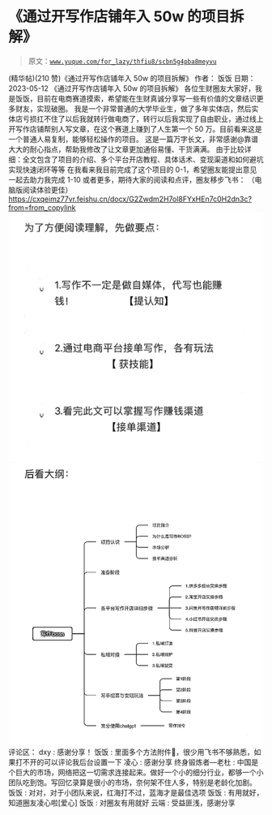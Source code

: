 # 《通过开写作店铺年入 50w 的项目拆解》

> 原文：[`www.yuque.com/for_lazy/thfiu8/scbn5g4pba8meyvu`](https://www.yuque.com/for_lazy/thfiu8/scbn5g4pba8meyvu)

<ne-h2 id="6167b598" data-lake-id="6167b598"><ne-heading-ext><ne-heading-anchor></ne-heading-anchor><ne-heading-fold></ne-heading-fold></ne-heading-ext><ne-heading-content><ne-text id="ubbcc7957">(精华帖)(210 赞)《通过开写作店铺年入 50w 的项目拆解》</ne-text></ne-heading-content></ne-h2> <ne-p id="u2d281997" data-lake-id="u2d281997"><ne-text id="u7f19119d">作者： 饭饭</ne-text></ne-p> <ne-p id="u1257e58a" data-lake-id="u1257e58a"><ne-text id="ue17f21f3">日期：2023-05-12</ne-text></ne-p> <ne-p id="u3c2c01e7" data-lake-id="u3c2c01e7"><ne-text id="u6d989189">《通过开写作店铺年入 50w 的项目拆解》</ne-text></ne-p> <ne-p id="uf36999a0" data-lake-id="uf36999a0"><ne-text id="u03af72be">各位生财圈友大家好，我是饭饭，目前在电商赛道摸索，希望能在生财真诚分享写一些有价值的文章结识更多财友，实现破圈。</ne-text></ne-p> <ne-p id="uadefc7be" data-lake-id="uadefc7be"><ne-text id="uad64f491">我是一个非常普通的大学毕业生，做了多年实体店，然后实体店亏损扛不住了以后我就转行做电商了，转行以后我实现了自由职业，通过线上开写作店铺帮别人写文章，在这个赛道上赚到了人生第一个 50 万。目前看来这是一个普通人易复制，能够轻松操作的项目。</ne-text></ne-p> <ne-p id="u7dbe8cb0" data-lake-id="u7dbe8cb0"><ne-text id="u576a7bfa">这是一篇万字长文，非常感谢@靠谱大大的耐心指点，帮助我修改了让文章更加通俗易懂、干货满满。</ne-text></ne-p> <ne-p id="u69d7753e" data-lake-id="u69d7753e"><ne-text id="ub4445fbc">由于比较详细：全文包含了项目的介绍、多个平台开店教程、具体话术、变现渠道和如何避坑实现快速闭环等等</ne-text></ne-p> <ne-p id="u846501bc" data-lake-id="u846501bc"><ne-text id="u2544dea9">在我看来我目前完成了这个项目的 0-1，希望圈友能提出意见一起去助力我完成 1-10 或者更多，期待大家的阅读和点评，圈友移步飞书：</ne-text> <ne-text id="uf54758f9">（电脑版阅读体验更佳）</ne-text>[<ne-text id="ubcf61855">https://cxqeimz77vr.feishu.cn/docx/G2Zwdm2H7ol8FYxHEn7c0H2dn3c?from=from_copylink</ne-text>](https://cxqeimz77vr.feishu.cn/docx/G2Zwdm2H7ol8FYxHEn7c0H2dn3c?from=from_copylink)<ne-card data-card-name="image" data-card-type="inline" id="ZAhzB" data-event-boundary="card">![](img/be9a6e710c892b672d6f0a12c2d05846.png)  <ne-p id="u24057aac" data-lake-id="u24057aac"><ne-card data-card-name="image" data-card-type="inline" id="TFfRx" data-event-boundary="card">![](img/193041436c08b9925f507fdb14d5337c.png)</ne-card></ne-p> <ne-hole id="ua6bce876" data-lake-id="ua6bce876"><ne-card data-card-name="hr" data-card-type="block" id="bQ2jR" data-event-boundary="card"><ne-p id="u23a38608" data-lake-id="u23a38608"><ne-text id="uf2ac00fa">评论区：</ne-text></ne-p> <ne-p id="ucb72f733" data-lake-id="ucb72f733"><ne-text id="ub6bbf4f2">dxy : 感谢分享！</ne-text> <ne-text id="u8ce6b282">饭饭 : 里面多个方法附件📎，很少用飞书不够熟悉，如果打不开的可以评论我后台设置一下</ne-text> <ne-text id="u5527f90c">凌心 : 感谢分享</ne-text> <ne-text id="u345f49ae">终身锻炼者—老杜 : 中国是个巨大的市场，网络把这一切需求连接起来。做好一个小的细分行业，都够一个小团队吃到饱。写回忆录算是很小的市场，奈何架不住人多，特别是老龄化加剧。</ne-text> <ne-text id="uf050d47c">饭饭 : 对对，对于小团队来说，红海打不过，蓝海才是最佳选项</ne-text> <ne-text id="uda681b1b">饭饭 : 有用就好，知道圈友凌心啦[爱心]</ne-text> <ne-text id="udf37df2d">饭饭 : 对圈友有用就好</ne-text> <ne-text id="u3f3e8e54">云端 : 受益匪浅，感谢分享</ne-text></ne-p></ne-card></ne-hole></ne-card></ne-p>